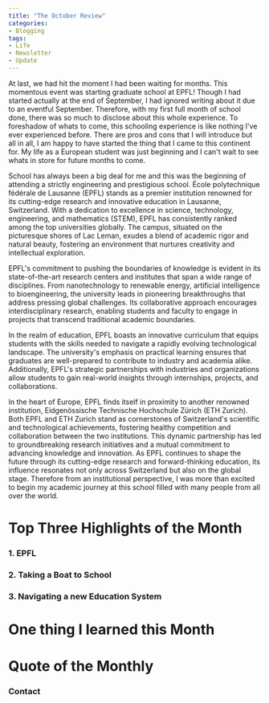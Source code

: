 ```yaml
---
title: "The October Review"
categories:
- Blogging
tags:
- Life
- Newsletter
- Update
---
```


At last, we had hit the moment I had been waiting for months. This momentous event was starting graduate school at EPFL! Though I had started actually at the end of September, I had ignored writing about it due to an eventful September. Therefore, with my first full month of school done, there was so much to disclose about this whole experience. To foreshadow of whats to come, this schooling experience is like nothing I've ever experienced before. There are pros and cons that I will introduce but all in all, I am happy to have started the thing that I came to this continent for. My life as a European student was just beginning and I can't wait to see whats in store for future months to come. 

School has always been a big deal for me and this was the beginning of attending a strictly engineering and prestigious school. École polytechnique fédérale de Lausanne (EPFL) stands as a premier institution renowned for its cutting-edge research and innovative education in Lausanne, Switzerland. With a dedication to excellence in science, technology, engineering, and mathematics (STEM), EPFL has consistently ranked among the top universities globally. The campus, situated on the picturesque shores of Lac Leman, exudes a blend of academic rigor and natural beauty, fostering an environment that nurtures creativity and intellectual exploration.

EPFL's commitment to pushing the boundaries of knowledge is evident in its state-of-the-art research centers and institutes that span a wide range of disciplines. From nanotechnology to renewable energy, artificial intelligence to bioengineering, the university leads in pioneering breakthroughs that address pressing global challenges. Its collaborative approach encourages interdisciplinary research, enabling students and faculty to engage in projects that transcend traditional academic boundaries.

In the realm of education, EPFL boasts an innovative curriculum that equips students with the skills needed to navigate a rapidly evolving technological landscape. The university's emphasis on practical learning ensures that graduates are well-prepared to contribute to industry and academia alike. Additionally, EPFL's strategic partnerships with industries and organizations allow students to gain real-world insights through internships, projects, and collaborations.

In the heart of Europe, EPFL finds itself in proximity to another renowned institution, Eidgenössische Technische Hochschule Zürich (ETH Zurich). Both EPFL and ETH Zurich stand as cornerstones of Switzerland's scientific and technological achievements, fostering healthy competition and collaboration between the two institutions. This dynamic partnership has led to groundbreaking research initiatives and a mutual commitment to advancing knowledge and innovation. As EPFL continues to shape the future through its cutting-edge research and forward-thinking education, its influence resonates not only across Switzerland but also on the global stage. Therefore from an institutional perspective, I was more than excited to begin my academic journey at this school filled with many people from all over the world.

# Top Three Highlights of the Month

### 1. EPFL

### 2. Taking a Boat to School

### 3. Navigating a new Education System


# One thing I learned this Month

### 


# Quote of the Monthly 

### Contact